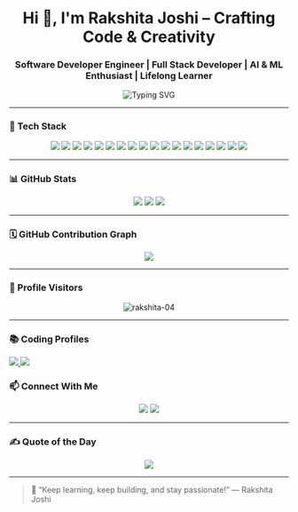 <h1 align="center">Hi 👋, I'm Rakshita Joshi – Crafting Code & Creativity</h1>
<h3 align="center"> Software Developer Engineer  |  Full Stack Developer |  AI & ML Enthusiast |  Lifelong Learner</h3>

<p align="center">
  <img src="https://readme-typing-svg.herokuapp.com?font=Fira+Code&duration=4000&pause=1000&color=F7506D&center=true&vCenter=true&width=435&lines=Crafting+Tech+that+Matters;Building+Projects+with+Passion;Learning+Everyday+🚀" alt="Typing SVG" />
</p>

---

### 🚀 Tech Stack

<p align="center">
  <img src="https://img.shields.io/badge/C-00599C?style=for-the-badge&logo=c&logoColor=white" />
  <img src="https://img.shields.io/badge/C++-004482?style=for-the-badge&logo=cplusplus&logoColor=white" />
  <img src="https://img.shields.io/badge/HTML5-E44D26?style=for-the-badge&logo=html5&logoColor=white" />
  <img src="https://img.shields.io/badge/CSS3-1572B6?style=for-the-badge&logo=css3&logoColor=white" />
  <img src="https://img.shields.io/badge/JavaScript-F7DF1E?style=for-the-badge&logo=javascript&logoColor=black" />
  <img src="https://img.shields.io/badge/TypeScript-3178C6?style=for-the-badge&logo=typescript&logoColor=white" />
  <img src="https://img.shields.io/badge/Python-3776AB?style=for-the-badge&logo=python&logoColor=white" />
  <img src="https://img.shields.io/badge/Django-092E20?style=for-the-badge&logo=django&logoColor=white" />
  <img src="https://img.shields.io/badge/Bootstrap-6E43C0?style=for-the-badge&logo=bootstrap&logoColor=white" />
  <img src="https://img.shields.io/badge/React-20232A?style=for-the-badge&logo=react&logoColor=61DAFB" />
  <img src="https://img.shields.io/badge/MongoDB-47A248?style=for-the-badge&logo=mongodb&logoColor=white" />
  <img src="https://img.shields.io/badge/MySQL-00758F?style=for-the-badge&logo=mysql&logoColor=white" />
  <img src="https://img.shields.io/badge/TensorFlow-FF6F00?style=for-the-badge&logo=tensorflow&logoColor=white" />
  <img src="https://img.shields.io/badge/NumPy-013243?style=for-the-badge&logo=numpy&logoColor=white" />
  <img src="https://img.shields.io/badge/Pandas-150458?style=for-the-badge&logo=pandas&logoColor=white" />
  <img src="https://img.shields.io/badge/OpenCV-5C3EE8?style=for-the-badge&logo=opencv&logoColor=white" />
  <img src="https://img.shields.io/badge/Render-00979D?style=for-the-badge&logo=render&logoColor=white" />
  <img src="https://img.shields.io/badge/Netlify-00C7B7?style=for-the-badge&logo=netlify&logoColor=white" />
</p>

---

### 📊 GitHub Stats

<p align="center">
  <img src="https://github-readme-stats.vercel.app/api?username=rakshita-04&show_icons=true&theme=radical" />
  <img src="https://github-readme-streak-stats.herokuapp.com/?user=rakshita-04&theme=radical" />
  <img src="https://github-readme-stats.vercel.app/api/top-langs/?username=rakshita-04&layout=compact&theme=radical" />
</p>

---

### 🗓️ GitHub Contribution Graph

<p align="center">
  <img src="https://github-readme-activity-graph.vercel.app/graph?username=rakshita-04&theme=react-dark" />
</p>

---

### 👥 Profile Visitors

<p align="center">
  <img src="https://komarev.com/ghpvc/?username=rakshita-04&label=Profile+Views&color=0e75b6&style=flat" alt="rakshita-04" />
</p>

---

### 📚 Coding Profiles

<a href="https://www.geeksforgeeks.org/user/rakshita7z98/">
  <img src="https://img.shields.io/badge/GeeksforGeeks-14A800?style=for-the-badge&logo=geeksforgeeks&logoColor=white" />
</a>

<a href="https://leetcode.com/RakshitaJoshi/">
  <img src="https://img.shields.io/badge/LeetCode-FFA116?style=for-the-badge&logo=leetcode&logoColor=black" />
</a>


### 📫 Connect With Me

<p align="center">
  <a href="mailto:rakshitajoshi86@gmail.com"><img src="https://img.shields.io/badge/Gmail-D14836?style=for-the-badge&logo=gmail&logoColor=white"></a>
  <a href="https://www.linkedin.com/in/rakshita-joshi-1101292a0?utm_source=share&utm_campaign=share_via&utm_content=profile&utm_medium=android_app"><img src="https://img.shields.io/badge/LinkedIn-0077B5?style=for-the-badge&logo=linkedin&logoColor=white"></a>

</p>

---



### ✍️ Quote of the Day

<p align="center">
  <img src="https://quotes-github-readme.vercel.app/api?type=horizontal&theme=radical" />
</p>

---

> 💬 “Keep learning, keep building, and stay passionate!” — Rakshita Joshi
